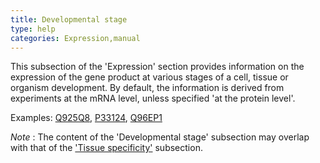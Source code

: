 ```yaml
---
title: Developmental stage
type: help
categories: Expression,manual
---
```


This subsection of the 'Expression' section provides information on the expression of the gene product at various stages of a cell, tissue or organism development. By default, the information is derived from experiments at the mRNA level, unless specified 'at the protein level'.

Examples: [Q925Q8](https://www.uniprot.org/uniprotkb/Q925Q8#expression), [P33124](https://www.uniprot.org/uniprotkb/P33124#expression), [Q96EP1](https://www.uniprot.org/uniprotkb/Q96EP1#expression)

*Note* : The content of the 'Developmental stage' subsection may overlap with that of the ['Tissue specificity'](https://www.uniprot.org/help/tissue%5Fspecificity) subsection.
